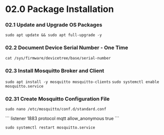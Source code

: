# 02.0 Package Installation

### 02.1 Update and Upgrade OS Packages

`sudo apt update && sudo apt full-upgrade -y`

### 02.2 Document Device Serial Number - One Time

`cat /sys/firmware/devicetree/base/serial-number`

### 02.3 Install Mosquitto Broker and Client

`sudo apt install -y mosquitto mosquitto-clients`
`sudo systemctl enable mosquitto.service`

### 02.31 Create Mosquitto Configuration File
`sudo nano /etc/mosquitto/conf.d/standard.conf`

<new file contents>
```
listener 1883
protocol mqtt
allow_anonymous true
```

`sudo systemctl restart mosquitto.service`
